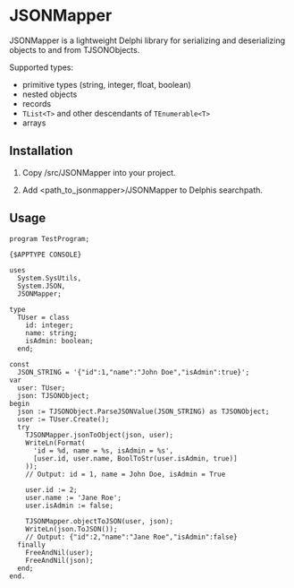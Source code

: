 # JSONMapper

JSONMapper is a lightweight Delphi library for serializing and deserializing objects to and from TJSONObjects. 

Supported types:
- primitive types (string, integer, float, boolean)
- nested objects
- records
- `TList<T>` and other descendants of `TEnumerable<T>`
- arrays

## Installation

1. Copy /src/JSONMapper into your project.

2. Add <path_to_jsonmapper>/JSONMapper to Delphis searchpath.

## Usage

```delphi
program TestProgram;

{$APPTYPE CONSOLE}

uses
  System.SysUtils,
  System.JSON,
  JSONMapper;

type
  TUser = class
    id: integer;
    name: string;
    isAdmin: boolean;
  end;

const
  JSON_STRING = '{"id":1,"name":"John Doe","isAdmin":true}';
var
  user: TUser;
  json: TJSONObject;
begin
  json := TJSONObject.ParseJSONValue(JSON_STRING) as TJSONObject;
  user := TUser.Create();
  try
    TJSONMapper.jsonToObject(json, user);
    WriteLn(Format(
      'id = %d, name = %s, isAdmin = %s',
      [user.id, user.name, BoolToStr(user.isAdmin, true)]
    ));
    // Output: id = 1, name = John Doe, isAdmin = True

    user.id := 2;
    user.name := 'Jane Roe';
    user.isAdmin := false;

    TJSONMapper.objectToJSON(user, json);
    WriteLn(json.ToJSON());
    // Output: {"id":2,"name":"Jane Roe","isAdmin":false}
  finally
    FreeAndNil(user);
    FreeAndNil(json);
  end;
end.

```